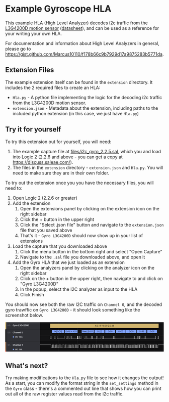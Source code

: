 # Example Gyroscope HLA

This example HLA (High Level Analyzer) decodes i2c traffic from the [L3G4200D motion sensor](https://www.sparkfun.com/products/retired/10612) ([datasheet](http://cdn.sparkfun.com/datasheets/Sensors/Gyros/3-Axis/CD00265057.pdf)), and can be used as a reference for your writing your own HLA.

For documentation and information about High Level Analyzers in general, please go to https://gist.github.com/Marcus10110/f178b66c9b7929d17a9875283b5771da.

## Extension Files
The example extension itself can be found in the `extension` directory. It includes the 2 required files to create an HLA:

  - `Hla.py` - A python file implementing the logic for the decoding i2c traffic from the L3G4200D motion sensor.
  - `extension.json` - Metadata about the extension, including paths to the included python extension (in this case, we just have `Hla.py`)

## Try it for yourself

To try this extension out for yourself, you will need:

 1. The example capture file at [files/i2c_gyro_2.2.5.sal](files/i2c_gyro_2.2.5.sal), which you and load into Logic 2 (2.2.6 and above - you can get a copy at https://discuss.saleae.com/).
 1. The files in the `extension` directory - `extension.json` and `Hla.py`. You will need to make sure they are in their own folder.

To try out the extension once you you have the necessary files, you will need to:

 1. Open Logic 2 (2.2.6 or greater)
 2. Add the extension
    1. Open the extensions panel by clicking on the extension icon on the right sidebar
    2. Click the + button in the upper right
    3. Click the "Select .json file" button and navigate to the `extension.json` file that you saved above
    4. That's it - `Gyro L3G4200D` should now show up in your list of extensions
 3. Load the capture that you downloaded above
    1. Click the menu button in the bottom right and select "Open Capture"
    2. Navigate to the `.sal` file you downloaded above, and open it
 4. Add the Gyro HLA that we just loaded as an extension
    1. Open the analyzers panel by clicking on the analyzer icon on the right sidebar
    2. Click on the + button in the upper right, then navigate to and click on "Gyro L3G4200D"
    3. In the popup, select the I2C analyzer as input to the HLA
    4. Click Finish

You should now see both the raw I2C traffic on `Channel 0`, and the decoded gyro trawffic on `Gyro L3G4200D` - it should look something like the screenshot below.

![Decoded Gyro Traffic](files/decoded_gyroscope_traffic.png)


## What's next?

Try making modifications to the `Hla.py` file to see how it changes the output! As a start, you can modify the format string in the `set_settings` method in the `Gyro` class - there's a commented out line that shows how you can print out all of the raw register values read from the i2c traffic.
